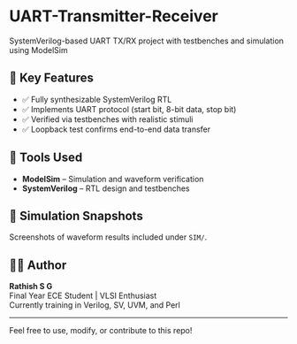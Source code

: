 # UART-Transmitter-Receiver
SystemVerilog-based UART TX/RX project with testbenches and simulation using ModelSim


## 🧠 Key Features

- ✅ Fully synthesizable SystemVerilog RTL
- ✅ Implements UART protocol (start bit, 8-bit data, stop bit)
- ✅ Verified via testbenches with realistic stimuli
- ✅ Loopback test confirms end-to-end data transfer

## 📌 Tools Used

- **ModelSim** – Simulation and waveform verification
- **SystemVerilog** – RTL design and testbenches

## 📸 Simulation Snapshots

Screenshots of waveform results included under `SIM/`.

## 🙋‍♂️ Author

**Rathish S G**  
Final Year ECE Student | VLSI Enthusiast  
Currently training in Verilog, SV, UVM, and Perl

---

Feel free to use, modify, or contribute to this repo!
